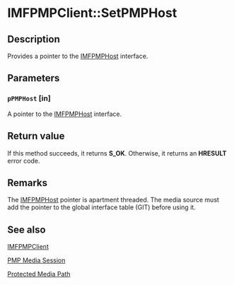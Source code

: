 # IMFPMPClient::SetPMPHost

## Description

Provides a pointer to the [IMFPMPHost](https://learn.microsoft.com/windows/desktop/api/mfidl/nn-mfidl-imfpmphost) interface.

## Parameters

### `pPMPHost` [in]

A pointer to the [IMFPMPHost](https://learn.microsoft.com/windows/desktop/api/mfidl/nn-mfidl-imfpmphost) interface.

## Return value

If this method succeeds, it returns **S_OK**. Otherwise, it returns an **HRESULT** error code.

## Remarks

The [IMFPMPHost](https://learn.microsoft.com/windows/desktop/api/mfidl/nn-mfidl-imfpmphost) pointer is apartment threaded. The media source must add the pointer to the global interface table (GIT) before using it.

## See also

[IMFPMPClient](https://learn.microsoft.com/windows/desktop/api/mfidl/nn-mfidl-imfpmpclient)

[PMP Media Session](https://learn.microsoft.com/windows/desktop/medfound/pmp-media-session)

[Protected Media Path](https://learn.microsoft.com/windows/desktop/medfound/protected-media-path)